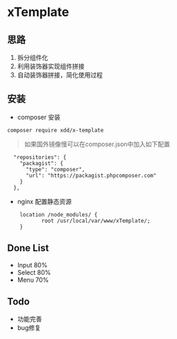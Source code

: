 # xTemplate
## 思路
1. 拆分组件化
2. 利用装饰器实现组件拼接
3. 自动装饰器拼接，简化使用过程
## 安装
* composer 安装
```
composer require xdd/x-template
```
> 如果国外镜像慢可以在composer.json中加入如下配置
```
  "repositories": {
    "packagist": {
      "type": "composer",
      "url": "https://packagist.phpcomposer.com"
    }
  },
```
* nginx 配置静态资源
```
    location /node_modules/ {
           root /usr/local/var/www/xTemplate/;
    }
```
## Done List
* Input 80%
* Select 80%
* Menu 70%
## Todo
* 功能完善
* bug修复